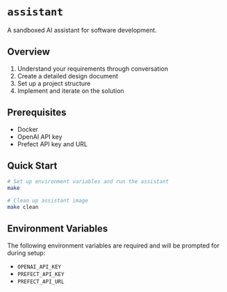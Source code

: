 # `assistant`

A sandboxed AI assistant for software development.

## Overview

1. Understand your requirements through conversation
2. Create a detailed design document
3. Set up a project structure
4. Implement and iterate on the solution

## Prerequisites

- Docker
- OpenAI API key
- Prefect API key and URL

## Quick Start

```bash
# Set up environment variables and run the assistant
make

# Clean up assistant image
make clean
```

## Environment Variables

The following environment variables are required and will be prompted for during setup:

- `OPENAI_API_KEY`
- `PREFECT_API_KEY`
- `PREFECT_API_URL`
